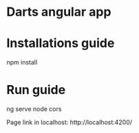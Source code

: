 # Darts angular app
 
# Installations guide
npm install

# Run guide
ng serve
node cors

Page link in localhost: http://localhost:4200/
